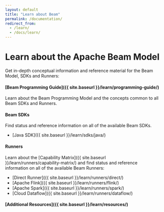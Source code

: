 ```yaml
---
layout: default
title: "Learn about Beam"
permalink: /documentation/
redirect_from:
  - /learn/
  - /docs/learn/
---
```


# Learn about the Apache Beam Model

Get in-depth conceptual information and reference material for the Beam Model, SDKs and Runners:

#### [Beam Programming Guide]({{ site.baseurl }}/learn/programming-guide/) 
Learn about the Beam Programming Model and the concepts common to all Beam SDKs and Runners.

#### Beam SDKs
Find status and reference information on all of the available Beam SDKs.

* [Java SDK]({{ site.baseurl }}/learn/sdks/java/) 

####  Runners
Learn about the [Capability Matrix]({{ site.baseurl }}/learn/runners/capability-matrix/) and find status and reference information on all of the available Beam Runners:

* [Direct Runner]({{ site.baseurl }}/learn/runners/direct/)
* [Apache Flink]({{ site.baseurl }}/learn/runners/flink/)
* [Apache Spark]({{ site.baseurl }}/learn/runners/spark/)
* [Cloud Dataflow]({{ site.baseurl }}/learn/runners/dataflow/)

#### [Additional Resources]({{ site.baseurl }}/learn/resources/)
